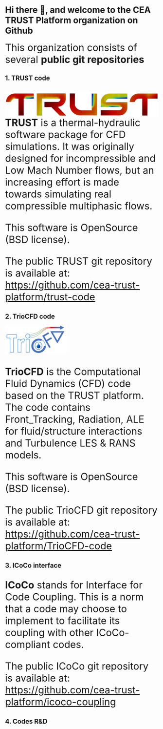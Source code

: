 # Hi there 👋, and welcome to the __CEA TRUST Platform organization__ on Github

<font size="6"> This organization consists of several **public git repositories** </font>

## **1. TRUST code**

<img style="float: right;" src="https://github.com/cea-trust-platform/.github/blob/main/profile/trust.png" style="width:8cm;">

<font size="6"> 
  
**TRUST** is a thermal-hydraulic software package for CFD simulations. It was originally designed for incompressible and Low Mach Number flows, but an increasing effort is made towards simulating real compressible multiphasic flows.

This software is OpenSource (BSD license).

The public TRUST git repository is available at: https://github.com/cea-trust-platform/trust-code
  
</font>

## **2. TrioCFD code**

<img src="https://github.com/cea-trust-platform/.github/blob/main/profile/tcfd.png">

<font size="6">

**TrioCFD** is the Computational Fluid Dynamics (CFD) code based on the TRUST platform. The code contains Front_Tracking, Radiation, ALE for fluid/structure interactions and Turbulence LES & RANS models.

This software is OpenSource (BSD license).

The public TrioCFD git repository is available at: https://github.com/cea-trust-platform/TrioCFD-code

</font>

## **3. ICoCo interface**

<font size="6">
  
**ICoCo** stands for Interface for Code Coupling. This is a norm that a code may choose to implement to facilitate its coupling with other ICoCo-compliant codes.

The public ICoCo git repository is available at: https://github.com/cea-trust-platform/icoco-coupling

</font>

## **4. Codes R&D**

<font size="6">
  
</font>
